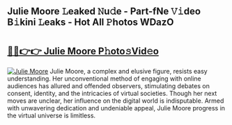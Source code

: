 ## Julie Moore 𝙻eaked 𝙽u𝚍e - Part-fNe 𝚅𝚒deo B𝚒kini 𝙻eaks - Hot All 𝙿hotos WDazO

# <h2><a href="http://ld2sg47.urlbe.top/?page=Julie+Moore">🔗🔗👉👉 Julie Moore P𝚑oto𝚜Vid𝚎o</a></h2>

[![Julie Moore](https://i.imgur.com/eBuTRDB.gif)](http://ld2sg47.urlbe.top/?page=Julie+Moore)
Julie Moore, a complex and elusive figure, resists easy understanding. Her unconventional method of engaging with online audiences has allured and offended observers, stimulating debates on consent, identity, and the intricacies of virtual societies. Though her next moves are unclear, her influence on the digital world is indisputable. Armed with unwavering dedication and undeniable appeal, Julie Moore progress in the virtual universe is limitless.
